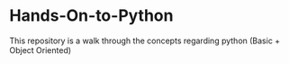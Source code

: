 # Hands-On-to-Python
This repository is a walk through the concepts regarding python (Basic + Object Oriented) 
